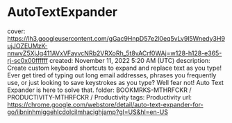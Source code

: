 # AutoTextExpander

cover: https://lh3.googleusercontent.com/gGac9HnpD57e2l0eq5vLv9l5Wnedy3H9ujJOZEUMzK-nnwvZ5XjJg411AVxVFayvcNRb2VRXoRh_5t8vACrf0WAj=w128-h128-e365-rj-sc0x00ffffff
created: November 11, 2022 5:20 AM (UTC)
description: Create custom keyboard shortcuts to expand and replace text as you type!
Ever get tired of typing out long email addresses, phrases you frequently use, or just looking to save keystrokes as you type? Well fear not! Auto Text Expander is here to solve that.
folder: BOOKMRKS-MTHRFCKR / PRODUCTIVITY-MTHRFCKR / Productivity
tags: Productivity
url: https://chrome.google.com/webstore/detail/auto-text-expander-for-go/iibninhmiggehlcdolcilmhacighjamp?gl=US&hl=en-US